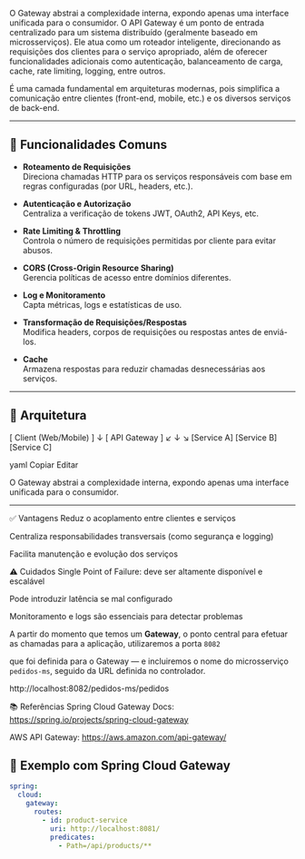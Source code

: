 
O Gateway abstrai a complexidade interna, expondo apenas uma interface unificada para o consumidor.
O API Gateway é um ponto de entrada centralizado para um sistema distribuído (geralmente baseado em microsserviços). Ele atua como um roteador inteligente, 
direcionando as requisições dos clientes para o serviço apropriado, além de oferecer funcionalidades adicionais como autenticação, balanceamento de carga, cache, rate limiting, logging, entre outros.

É uma camada fundamental em arquiteturas modernas, pois simplifica a comunicação entre clientes (front-end, mobile, etc.) e os diversos serviços de back-end.

---
## 🔧 Funcionalidades Comuns

- **Roteamento de Requisições**  
  Direciona chamadas HTTP para os serviços responsáveis com base em regras configuradas (por URL, headers, etc.).

- **Autenticação e Autorização**  
  Centraliza a verificação de tokens JWT, OAuth2, API Keys, etc.

- **Rate Limiting & Throttling**  
  Controla o número de requisições permitidas por cliente para evitar abusos.

- **CORS (Cross-Origin Resource Sharing)**  
  Gerencia políticas de acesso entre domínios diferentes.

- **Log e Monitoramento**  
  Capta métricas, logs e estatísticas de uso.

- **Transformação de Requisições/Respostas**  
  Modifica headers, corpos de requisições ou respostas antes de enviá-los.

- **Cache**  
  Armazena respostas para reduzir chamadas desnecessárias aos serviços.

---

## 🧱 Arquitetura
[ Client (Web/Mobile) ]
↓
[ API Gateway ]
↙ ↓ ↘
[Service A] [Service B] [Service C]

yaml
Copiar
Editar

O Gateway abstrai a complexidade interna, expondo apenas uma interface unificada para o consumidor.

---

✅ Vantagens
  Reduz o acoplamento entre clientes e serviços

  Centraliza responsabilidades transversais (como segurança e logging)

  Facilita manutenção e evolução dos serviços

⚠️ Cuidados
  Single Point of Failure: deve ser altamente disponível e escalável

  Pode introduzir latência se mal configurado

  Monitoramento e logs são essenciais para detectar problemas

  

 A partir do momento que temos um **Gateway**, o ponto central para efetuar as chamadas para a aplicação, utilizaremos a porta `8082` 
  
 que foi definida para o Gateway — e incluiremos o nome do microsserviço `pedidos-ms`, seguido da URL definida no controlador.

  http://localhost:8082/pedidos-ms/pedidos




📚 Referências
Spring Cloud Gateway Docs: https://spring.io/projects/spring-cloud-gateway

AWS API Gateway: https://aws.amazon.com/api-gateway/

## 🧪 Exemplo com Spring Cloud Gateway

```yaml
spring:
  cloud:
    gateway:
      routes:
        - id: product-service
          uri: http://localhost:8081/
          predicates:
            - Path=/api/products/**
